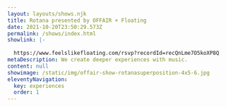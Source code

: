 ```yaml
---
layout: layouts/shows.njk
title: Rotana presented by OFFAIR + Floating
date: 2021-10-20T23:50:29.573Z
permalink: /shows/index.html
showlink: |-
  
  https://www.feelslikefloating.com/rsvp?recordId=recQnLme7O5koXP8Q
metaDescription: We create deeper experiences with music.
content: null
showimage: /static/img/offair-show-rotanasuperposition-4x5-6.jpg
eleventyNavigation:
  key: experiences
  order: 1
---
```

